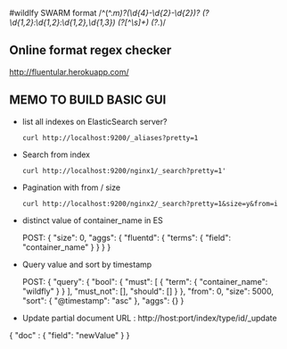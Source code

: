 #wildlfy SWARM 
  format /^(^.*m)?(\d{4}-\d{2}-\d{2})? (?<time>\d{1,2}:\d{1,2}:\d{1,2},\d{1,3}) (?<level>[^\s]+) (?<message>.*)/

## Online format regex checker
http://fluentular.herokuapp.com/

## MEMO TO BUILD BASIC GUI

- list all indexes on ElasticSearch server?

      curl http://localhost:9200/_aliases?pretty=1

- Search from index

      curl http://localhost:9200/nginx1/_search?pretty=1'

- Pagination with from / size

      curl http://localhost:9200/nginx2/_search?pretty=1&size=y&from=i

- distinct value of container_name in ES

  POST:
      {
        "size": 0,
        "aggs": {
          "fluentd": {
            "terms": {
              "field": "container_name"
            }
          }
        }
      }

- Query value and sort by timestamp

  POST:
      {
        "query": {
          "bool": {
            "must": [
              {
                "term": {
                  "container_name": "wildfly"
                }
              }
            ],
            "must_not": [],
            "should": []
          }
        },
        "from": 0,
        "size": 5000,
        "sort": {
          "@timestamp": "asc"
        },
        "aggs": {}
      }

 -  Update partial document
   URL : http://host:port/index/type/id/_update

   {
     "doc" : {
       "field": "newValue"
     }
    }
